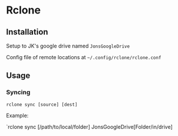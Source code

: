 # Rclone

## Installation

Setup to JK's google drive named `JonsGoogleDrive`

Config file of remote locations at `~/.config/rclone/rclone.conf`

## Usage

### Syncing

`rclone sync [source] [dest]`

Example:

`rclone sync [/path/to/local/folder] JonsGoogleDrive[Folder/in/drive]

